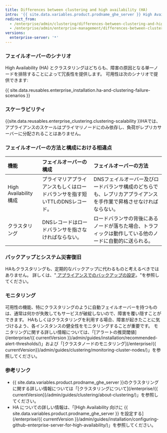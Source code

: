 ```yaml
---
title: Differences between clustering and high availability (HA)
intro: '{{ site.data.variables.product.prodname_ghe_server }} High Availability (HA) は冗長性を提供するプライマリ／セカンダリフェイルオーバー構成ですが、クラスタリングは読み書きの負荷を複数のノードに分散させることによって冗長性とスケーラビリティを提供します。'
redirect_from:
  - /enterprise/admin/clustering/differences-between-clustering-and-high-availability-ha
  - /enterprise/admin/enterprise-management/differences-between-clustering-and-high-availability-ha
versions:
  enterprise-server: '*'
---
```


### フェイルオーバーのシナリオ

High Availability (HA) とクラスタリングはどちらも、障害の原因となる単一ノードを排除することによって冗長性を提供します。 可用性は次のシナリオで提供できます:

{{ site.data.reusables.enterprise_installation.ha-and-clustering-failure-scenarios }}

### スケーラビリティ

{{site.data.reusables.enterprise_clustering.clustering-scalability }}HAでは、アプライアンスのスケールはプライマリノードにのみ依存し、負荷がレプリカサーバーに分配されることはありません。

### フェイルオーバーの方法と構成における相違点

| 機能                  | フェイルオーバーの構成                              | フェイルオーバーの方法                                                |
|:------------------- |:---------------------------------------- |:---------------------------------------------------------- |
| High Availability構成 | プライマリアプライアンスもしくはロードバランサを指す短いTTLのDNSレコード。 | DNSフェイルオーバー及びロードバランサ構成のどちらでも、レプリカアプライアンスを手作業で昇格させなければならない。 |
| クラスタリング             | DNSレコードはロードバランサを指さなければならない。              | ロードバランサの背後にあるノードが落ちた場合、トラフィックは動作している他のノードに自動的に送られる。        |

### バックアップとシステム災害復旧

HAもクラスタリングも、定期的なバックアップに代わるものと考えるべきではありません。 詳しくは、"[ アプライアンスでのバックアップの設定](/enterprise/admin/guides/installation/configuring-backups-on-your-appliance)。"を参照してください。

### モニタリング

可用性の機能、特にクラスタリングのように自動フェイルオーバーを持つものは、通常は何かが失敗してもサービスが破綻しないので、障害を覆い隠すことができます。 HAもしくはクラスタリングを利用する場合、障害が起きたことに気づけるよう、各インスタンスの健全性をモニタリングすることが重要です。 モニタリングに関する詳しい情報については、「[アラートの推奨閾値](/enterprise/{{ currentVersion }}/admin/guides/installation/recommended-alert-thresholds/)」および「[クラスタノードのモニタリング](/enterprise/{{ currentVersion}}/admin/guides/clustering/monitoring-cluster-nodes/)」を参照してください。

### 参考リンク
- {{ site.data.variables.product.prodname_ghe_server }}のクラスタリングに関する詳しい情報については「[クラスタリングについて](/enterprise/{{ currentVersion}}/admin/guides/clustering/about-clustering/)」を参照してください。
- HA についての詳しい情報は、「[High Availability 向けに {{ site.data.variables.product.prodname_ghe_server }} を設定する](/enterprise/{{ currentVersion }}/admin/guides/installation/configuring-github-enterprise-server-for-high-availability/)」を参照してください。
